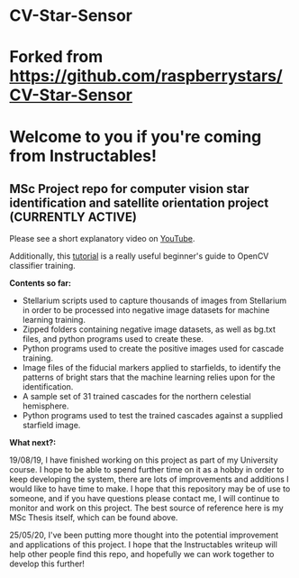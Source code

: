 # CV-Star-Sensor

# Forked from https://github.com/raspberrystars/CV-Star-Sensor

# Welcome to you if you're coming from Instructables!

## MSc Project repo for computer vision star identification and satellite orientation project (CURRENTLY ACTIVE)

Please see a short explanatory video on [YouTube](https://www.youtube.com/watch?v=aYilzSxmrGo).

Additionally, this [tutorial](https://pythonprogramming.net/haar-cascade-object-detection-python-opencv-tutorial/) is a really useful beginner's guide to OpenCV classifier training.

**Contents so far:**
- Stellarium scripts used to capture thousands of images from Stellarium in order to be processed into negative image datasets for machine learning training.
- Zipped folders containing negative image datasets, as well as bg.txt files, and python programs used to create these.
- Python programs used to create the positive images used for cascade training. 
- Image files of the fiducial markers applied to starfields, to identify the patterns of bright stars that the machine learning relies upon for the identification.
- A sample set of 31 trained cascades for the northern celestial hemisphere.
- Python programs used to test the trained cascades against a supplied starfield image.

**What next?:**

19/08/19, I have finished working on this project as part of my University course. I hope to be able to spend further time on it as a hobby in order to keep developing the system, there are lots of improvements and additions I would like to have time to make. I hope that this repository may be of use to someone, and if you have questions please contact me, I will continue to monitor and work on this project. The best source of reference here is my MSc Thesis itself, which can be found above.

25/05/20, I've been putting more thought into the potential improvement and applications of this project. I hope that the Instructables writeup will help other people find this repo, and hopefully we can work together to develop this further!
